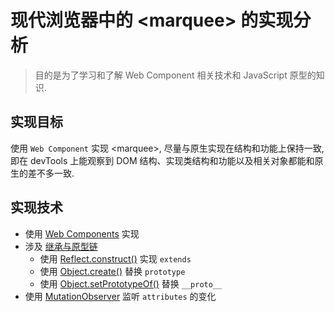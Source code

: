 # 现代浏览器中的 \<marquee\> 的实现分析

> 目的是为了学习和了解 Web Component 相关技术和 JavaScript 原型的知识.

## 实现目标
使用 `Web Component` 实现 \<marquee\>, 尽量与原生实现在结构和功能上保持一致, 即在 devTools 上能观察到 DOM 结构、实现类结构和功能以及相关对象都能和原生的差不多一致.

## 实现技术

- 使用 [Web Components](https://developer.mozilla.org/zh-CN/docs/Web/Web_Components) 实现
- 涉及 [继承与原型链](https://developer.mozilla.org/zh-CN/docs/Web/JavaScript/Inheritance_and_the_prototype_chain)
  - 使用 [Reflect.construct()](https://developer.mozilla.org/zh-CN/docs/Web/JavaScript/Reference/Global_Objects/Reflect/construct) 实现 `extends`
  - 使用 [Object.create()](https://developer.mozilla.org/zh-CN/docs/Web/JavaScript/Reference/Global_Objects/Object/create) 替换 `prototype`
  - 使用 [Object.setPrototypeOf()](https://developer.mozilla.org/zh-CN/docs/Web/JavaScript/Reference/Global_Objects/Object/setPrototypeOf) 替换 `__proto__`
- 使用 [MutationObserver](https://developer.mozilla.org/zh-CN/docs/Web/API/MutationObserver) 监听 `attributes` 的变化